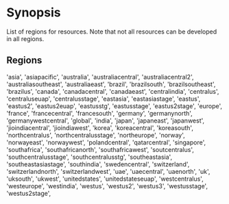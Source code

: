 # Synopsis #
List of regions for resources.
Note that not all resources can be developed in all regions.

## Regions ##
'asia',
'asiapacific',
'australia',
'australiacentral',
'australiacentral2',
'australiasoutheast',
'australiaeast',
'brazil',
'brazilsouth',
'brazilsoutheast',
'brazilus',
'canada',
'canadacentral',
'canadaeast',
'centralindia',
'centralus', 
'centraluseuap',
'centralusstage',
'eastasia',
'eastasiastage',
'eastus', 
'eastus2', 
'eastus2euap',
'eastusstg',
'eastusstage',
'eastus2stage',
'europe',
'france',
'francecentral',
'francesouth',
'germany',
'germanynorth',
'germanywestcentral',
'global',
'india',
'japan',
'japaneast',
'japanwest',
'jioindiacentral',
'jioindiawest',
'korea',
'koreacentral',
'koreasouth',
'northcentralus',
'northcentralusstage',
'northeurope',
'norway',
'norwayeast',
'norwaywest',
'polandcentral',
'qatarcentral',
'singapore',
'southafrica',
'southafricanorth',
'southafricawest',
'soutcentralus',
'southcentralusstage',
'southcentralusstg',
'southeastasia',
'southeastasiastage',
'southindia',
'swedencentral',
'switzerland',
'switzerlandnorth',
'switzerlandwest',
'uae',
'uaecentral',
'uaenorth',
'uk',
'uksouth',
'ukwest',
'unitedstates',
'unitedstateseuap',
'westcentralus',
'westeurope',
'westindia',
'westus',
'westus2', 
'westus3',
'westusstage',
'westus2stage',
